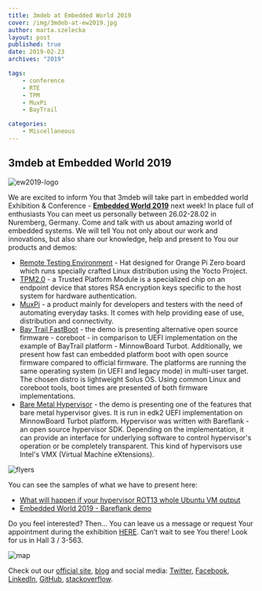 ```yaml
---
title: 3mdeb at Embedded World 2019
cover: /img/3mdeb-at-ew2019.jpg
author: marta.szelecka
layout: post
published: true
date: 2019-02-23
archives: "2019"

tags:
    - conference
    - RTE
    - TPM
    - MuxPi
    - BayTrail

categories:
    - Miscellaneous
---
```


## 3mdeb at Embedded World 2019

![ew2019-logo](/img/3mdeb-at-ew2019.jpg)

We are excited to inform You that 3mdeb will take part in embedded world
Exhibition & Conference -
[**Embedded World 2019**](https://www.embedded-world.de/en/ausstellerprodukte/embwld19/exhibitor-43765140/3mdeb-embedded-systems-consulting-piotr-krol)
next week! In place full of enthusiasts You can meet us personally between
26.02-28.02 in Nuremberg, Germany. Come and talk with us about amazing world of
embedded systems. We will tell You not only about our work and innovations, but
also share our knowledge, help and present to You our products and demos:

- [Remote Testing Environment](https://cloud.3mdeb.com/index.php/s/Jt6PEtos7iznQkf)
  \- Hat designed for Orange Pi Zero board which runs specially crafted Linux
  distribution using the Yocto Project.
- [TPM2.0](https://cloud.3mdeb.com/index.php/s/jKgCHCtTSQYejTa) - a Trusted
  Platform Module is a specialized chip on an endpoint device that stores RSA
  encryption keys specific to the host system for hardware authentication.
- [MuxPi](https://cloud.3mdeb.com/index.php/s/WgpRzGYitfEYfBN) - a product
  mainly for developers and testers with the need of automating everyday tasks.
  It comes with help providing ease of use, distribution and connectivity.
- [Bay Trail FastBoot](https://cloud.3mdeb.com/index.php/s/n2A3268kssiHJ96) -
  the demo is presenting alternative open source firmware - coreboot - in
  comparison to UEFI implementation on the example of BayTrail platform -
  MinnowBoard Turbot. Additionally, we present how fast can embedded platform
  boot with open source firmware compared to official firmware. The platforms
  are running the same operating system (in UEFI and legacy mode) in multi-user
  target. The chosen distro is lightweight Solus OS. Using common Linux and
  coreboot tools, boot times are presented of both firmware implementations.
- [Bare Metal Hypervisor](https://cloud.3mdeb.com/index.php/s/QZPnMfXTsipQeES) -
  the demo is presenting one of the features that bare metal hypervisor gives.
  It is run in edk2 UEFI implementation on MinnowBoard Turbot platform.
  Hypervisor was written with Bareflank - an open source hypervisor SDK.
  Depending on the implementation, it can provide an interface for underlying
  software to control hypervisor's operation or be completely transparent. This
  kind of hypervisors use Intel's VMX (Virtual Machine eXtensions).

![flyers](/img/ew2019-fliers.png)

You can see the samples of what we have to present here:

- [What will happen if your hypervisor ROT13 whole Ubuntu VM output](https://asciinema.org/a/228858)
- [Embedded World 2019 - Bareflank demo](https://asciinema.org/a/228849)

Do you feel interested? Then… You can leave us a message or request Your
appointment during the exhibition
[HERE](https://www.embedded-world.de/en/ausstellerprodukte/embwld19/exhibitor-43765140/3mdeb-embedded-systems-consulting-piotr-krol#exhibitorcontact).
Can’t wait to see You there! Look for us in Hall 3 / 3-563.

![map](/img/ew2019-booth.png)

Check out our [official site](https://3mdeb.com/),
[blog](https://3mdeb.com/news-ideas/) and social media:
[Twitter](https://twitter.com/3mdeb_com),
[Facebook](https://www.facebook.com/3mdeb),
[LinkedIn](https://www.linkedin.com/company/3mdeb),
[GitHub](https://github.com/3mdeb),
[stackoverflow](https://stackoverflow.com/users/587395/piotr-kr%C3%B3l).
